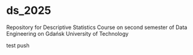 # ds_2025

Repository for Descriptive Statistics Course on second semester of Data Engineering on Gdańsk University of Technology

test push
